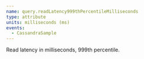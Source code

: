 ```yaml
---
name: query.readLatency999thPercentileMilliseconds
type: attribute
units: milliseconds (ms)
events:
  - CassandraSample
---
```


Read latency in milliseconds, 999th percentile.